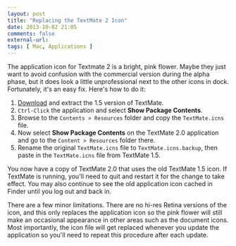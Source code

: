 ```yaml
---
layout: post
title: "Replacing the TextMate 2 Icon"
date: 2013-10-02 21:05
comments: false
external-url: 
tags: [ Mac, Applications ]
---
```


The application icon for Textmate 2 is a bright, pink flower.  Maybe they just want to avoid confusion with the commercial version during the alpha phase, but it does look a little unprofessional next to the other icons in dock. Fortunately, it's an easy fix.  Here's how to do it:

1. [Download][tm_download] and extract the 1.5 version of TextMate.
2. `Ctrl-Click` the application and select **Show Package Contents**.
3. Browse to the `Contents > Resources` folder and copy the `TextMate.icns` file.
4. Now select **Show Package Contents** on the TextMate 2.0 application and go to the `Content > Resources` folder there.
5. Rename the original `TextMate.icns` file to `TextMate.icns.backup`, then paste in the `TextMate.icns` file from TextMate 1.5.

You now have a copy of TextMate 2.0 that uses the old TextMate 1.5 icon.  If TextMate is running, you'll need to quit and restart it for the change to take effect.  You may also continue to see the old application icon cached in Finder until you log out and back in.

There are a few minor limitations.  There are no hi-res Retina versions of the icon, and this only replaces the application icon so the pink flower will still make an occasional appearance in other areas such as the document icons.  Most importantly, the icon file will get replaced whenever you update the application so you'll need to repeat this procedure after each update.

[tm_download]: http://macromates.com/download

